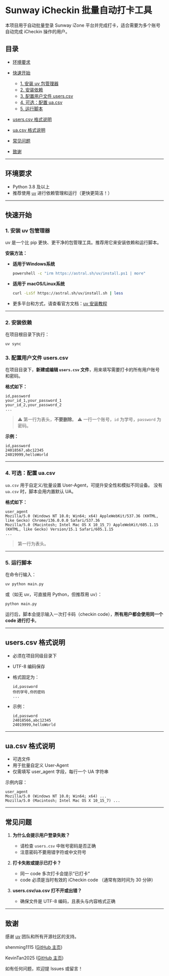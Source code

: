 # Sunway iCheckin 批量自动打卡工具

本项目用于自动批量登录 Sunway iZone 平台并完成打卡，适合需要为多个账号自动完成 iCheckin 操作的用户。

## 目录

* [环境要求](#环境要求)
* [快速开始](#快速开始)

  * [1. 安装 uv 包管理器](#1-安装-uv-包管理器)
  * [2. 安装依赖](#2-安装依赖)
  * [3. 配置用户文件 users.csv](#3-配置用户文件-userscsv)
  * [4. 可选：配置 ua.csv](#4-可选配置-uacsv)
  * [5. 运行脚本](#5-运行脚本)
* [users.csv 格式说明](#userscsv-格式说明)
* [ua.csv 格式说明](#uacsv-格式说明)
* [常见问题](#常见问题)
* [致谢](#致谢)

---

## 环境要求

* Python 3.8 及以上
* 推荐使用 [`uv`](https://docs.astral.sh/uv/getting-started/installation/) 进行依赖管理和运行（更快更简洁！）

---

## 快速开始

### 1. 安装 uv 包管理器

uv 是一个比 pip 更快、更干净的包管理工具。推荐用它来安装依赖和运行脚本。

**安装方法：**

* **适用于Windows系统**

  ```bash
  powershell -c "irm https://astral.sh/uv/install.ps1 | more"
  ```
* **适用于 macOS/Linux系统**

  ```bash
  curl -LsSf https://astral.sh/uv/install.sh | less
  ```
* 更多平台和方式，请查看官方文档：[uv 安装教程](https://docs.astral.sh/uv/getting-started/installation/)

---

### 2. 安装依赖

在项目根目录下执行：

```bash
uv sync
```

### 3. 配置用户文件 users.csv

在项目目录下，**新建或编辑 `users.csv` 文件**，用来填写需要打卡的所有用户账号和密码。

**格式如下：**

```csv
id,password
your_id_1,your_password_1
your_id_2,your_password_2
...
```

> ⚠️ 第一行为表头，**不要删除**。
> ⚠️ 一行一个账号，`id` 为学号，`password` 为密码。

**示例：**

```csv
id,password
24018567,abc12345
24019999,helloWorld
```

---

### 4. 可选：配置 ua.csv

`ua.csv` 用于自定义/批量设置 User-Agent，可提升安全性和模拟不同设备。
没有 `ua.csv` 时，脚本会用内置默认 UA。

**格式如下：**

```csv
user_agent
Mozilla/5.0 (Windows NT 10.0; Win64; x64) AppleWebKit/537.36 (KHTML, like Gecko) Chrome/136.0.0.0 Safari/537.36
Mozilla/5.0 (Macintosh; Intel Mac OS X 10_15_7) AppleWebKit/605.1.15 (KHTML, like Gecko) Version/15.1 Safari/605.1.15
...
```

> 第一行为表头。

---

### 5. 运行脚本

在命令行输入：

```bash
uv python main.py
```

或（如无 uv，可直接用 Python，但推荐用 uv）：

```bash
python main.py
```

运行后，脚本会提示输入一次打卡码（checkin code），**所有用户都会使用同一个 code 进行打卡**。

---

## users.csv 格式说明

* 必须在项目同级目录下
* UTF-8 编码保存
* 格式固定为：

  ```
  id,password
  你的学号,你的密码
  ...
  ```
* 示例：

  ```
  id,password
  24018566,abc12345
  24019999,helloWorld
  ```

---

## ua.csv 格式说明

* 可选文件
* 用于批量自定义 User-Agent
* 仅需填写 user\_agent 字段，每行一个 UA 字符串

示例内容：

```
user_agent
Mozilla/5.0 (Windows NT 10.0; Win64; x64) ...
Mozilla/5.0 (Macintosh; Intel Mac OS X 10_15_7) ...
```

---

## 常见问题

1. **为什么会提示用户登录失败？**

   * 请检查 `users.csv` 中账号密码是否正确
   * 注意密码不要用错字符或中文符号
2. **打卡失败或提示已打卡？**

   * 同一 code 多次打卡会提示“已打卡”
   * code 必须是当时有效的 iCheckin code （通常有效时间为 30 分钟）
3. **users.csv/ua.csv 打不开或出错？**

   * 确保文件是 UTF-8 编码，且表头与内容格式正确

---

## 致谢

感谢 [uv](https://docs.astral.sh/uv/) 团队和所有开源社区的支持。

shenming1115 ([GitHub 主页](https://github.com/shenming1115))

KevinTan2025 ([GitHub 主页](https://github.com/KevinTan2025))



如有任何问题，欢迎提 Issues 或留言！
